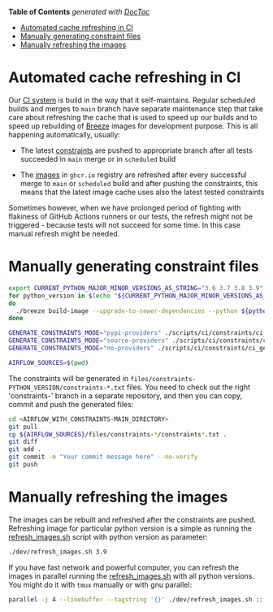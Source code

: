 <!--
 Licensed to the Apache Software Foundation (ASF) under one
 or more contributor license agreements.  See the NOTICE file
 distributed with this work for additional information
 regarding copyright ownership.  The ASF licenses this file
 to you under the Apache License, Version 2.0 (the
 "License"); you may not use this file except in compliance
 with the License.  You may obtain a copy of the License at

   http://www.apache.org/licenses/LICENSE-2.0

 Unless required by applicable law or agreed to in writing,
 software distributed under the License is distributed on an
 "AS IS" BASIS, WITHOUT WARRANTIES OR CONDITIONS OF ANY
 KIND, either express or implied.  See the License for the
 specific language governing permissions and limitations
 under the License.
-->

<!-- START doctoc generated TOC please keep comment here to allow auto update -->
<!-- DON'T EDIT THIS SECTION, INSTEAD RE-RUN doctoc TO UPDATE -->
**Table of Contents**  *generated with [DocToc](https://github.com/thlorenz/doctoc)*

- [Automated cache refreshing in CI](#automated-cache-refreshing-in-ci)
- [Manually generating constraint files](#manually-generating-constraint-files)
- [Manually refreshing the images](#manually-refreshing-the-images)

<!-- END doctoc generated TOC please keep comment here to allow auto update -->

# Automated cache refreshing in CI

Our [CI system](../CI.rst) is build in the way that it self-maintains. Regular scheduled builds and
merges to `main` branch have separate maintenance step that take care about refreshing the cache that is
used to speed up our builds and to speed up rebuilding of [Breeze](../BREEZE.rst) images for development
purpose. This is all happening automatically, usually:

* The latest [constraints](../CONTRIBUTING.rst#pinned-constraint-files) are pushed to appropriate branch
  after all tests succeeded in `main` merge or in `scheduled` build

* The [images](../IMAGES.rst) in `ghcr.io` registry are refreshed after every successful merge to `main`
  or `scheduled` build and after pushing the constraints, this means that the latest image cache uses
  also the latest tested constraints

Sometimes however, when we have prolonged period of fighting with flakiness of GitHub Actions runners or our
tests, the refresh might not be triggered - because tests will not succeed for some time. In this case
manual refresh might be needed.

# Manually generating constraint files

```bash
export CURRENT_PYTHON_MAJOR_MINOR_VERSIONS_AS_STRING="3.6 3.7 3.8 3.9"
for python_version in $(echo "${CURRENT_PYTHON_MAJOR_MINOR_VERSIONS_AS_STRING}")
do
  ./breeze build-image --upgrade-to-newer-dependencies --python ${python_version} --build-cache-local
done

GENERATE_CONSTRAINTS_MODE="pypi-providers" ./scripts/ci/constraints/ci_generate_all_constraints.sh
GENERATE_CONSTRAINTS_MODE="source-providers" ./scripts/ci/constraints/ci_generate_all_constraints.sh
GENERATE_CONSTRAINTS_MODE="no-providers" ./scripts/ci/constraints/ci_generate_all_constraints.sh

AIRFLOW_SOURCES=$(pwd)
```

The constraints will be generated in `files/constraints-PYTHON_VERSION/constraints-*.txt` files. You need to
check out the right 'constraints-' branch in a separate repository, and then you can copy, commit and push the
generated files:

```bash
cd <AIRFLOW_WITH_CONSTRAINTS-MAIN_DIRECTORY>
git pull
cp ${AIRFLOW_SOURCES}/files/constraints-*/constraints*.txt .
git diff
git add .
git commit -m "Your commit message here" --no-verify
git push
```

# Manually refreshing the images

The images can be rebuilt and refreshed after the constraints are pushed. Refreshing image for particular
python version is a simple as running the [refresh_images.sh](refresh_images.sh) script with python version
as parameter:

```bash
./dev/refresh_images.sh 3.9
```

If you have fast network and powerful computer, you can refresh the images in parallel running the
[refresh_images.sh](refresh_images.sh) with all python versions. You might do it with `tmux` manually
or with gnu parallel:

```bash
parallel -j 4 --linebuffer --tagstring '{}' ./dev/refresh_images.sh ::: 3.6 3.7 3.8 3.9
```
